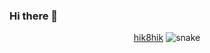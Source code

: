 ### Hi there 👋

<div align="center">
  <a href="https://hik8hik.github.io">hik8hik</a>
  <img  src="https://github.com/hik8hik/hik8hik/blob/main/assets\images\general\github_snake.svg"
       alt="snake" /></a>
</div>
<!--succinct code-->
<!--
**hik8hik/hik8hik** is a ✨ _special_ ✨ repository because its `README.md` (this file) appears on your GitHub profile.

Here are some ideas to get you started:

- 🔭 I’m currently working on ...
- 🌱 I’m currently learning ...
- 👯 I’m looking to collaborate on ...
- 🤔 I’m looking for help with ...
- 💬 Ask me about ...
- 📫 How to reach me: ...
- 😄 Pronouns: ...
- ⚡ Fun fact: ...
-->
